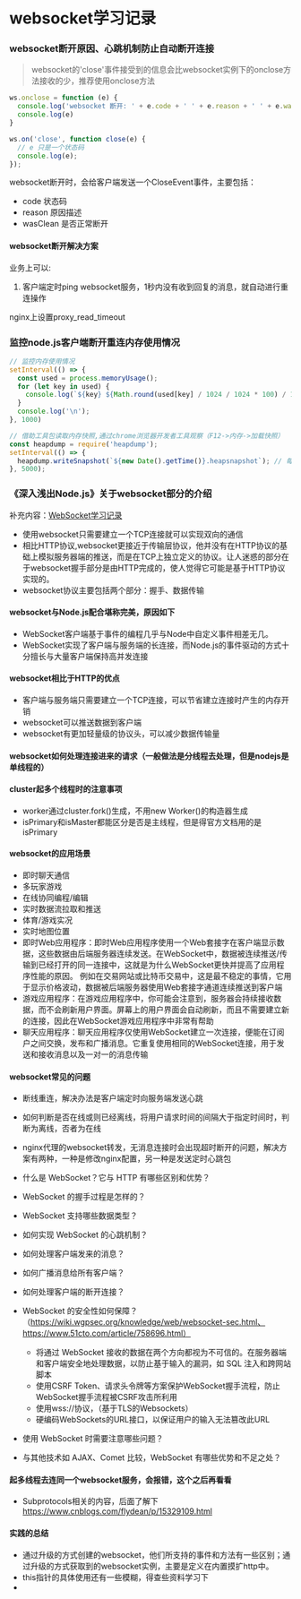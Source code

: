 # websocket学习记录

### websocket断开原因、心跳机制防止自动断开连接

> websocket的'close'事件接受到的信息会比websocket实例下的onclose方法接收的少，推荐使用onclose方法

```js
ws.onclose = function (e) {
  console.log('websocket 断开: ' + e.code + ' ' + e.reason + ' ' + e.wasClean)
  console.log(e)
}

ws.on('close', function close(e) {
  // e 只是一个状态码
  console.log(e);
});
```

websocket断开时，会给客户端发送一个CloseEvent事件，主要包括：

- code 状态码
- reason 原因描述
- wasClean 是否正常断开

#### websocket断开解决方案

业务上可以:

1. 客户端定时ping websocket服务，1秒内没有收到回复的消息，就自动进行重连操作

nginx上设置proxy_read_timeout

### 监控node.js客户端断开重连内存使用情况

```javascript
// 监控内存使用情况
setInterval(() => {
  const used = process.memoryUsage();
  for (let key in used) {
    console.log(`${key} ${Math.round(used[key] / 1024 / 1024 * 100) / 100} MB`);
  }
  console.log('\n');
}, 1000)

// 借助工具包读取内存快照,通过chrome浏览器开发者工具观察（F12->内存->加载快照）
const heapdump = require('heapdump');
setInterval(() => {
  heapdump.writeSnapshot(`${new Date().getTime()}.heapsnapshot`); // 每隔5s记录内存的堆快照
}, 5000);
```

### 《深入浅出Node.js》关于websocket部分的介绍

补充内容：[WebSocket学习记录](https://github.com/JamieRuner/blog/blob/main/articles/nodejs/websocket.md)

- 使用websocket只需要建立一个TCP连接就可以实现双向的通信
- 相比HTTP协议,websocket更接近于传输层协议，他并没有在HTTP协议的基础上模拟服务器端的推送，而是在TCP上独立定义的协议。让人迷惑的部分在于websocket握手部分是由HTTP完成的，使人觉得它可能是基于HTTP协议实现的。
- websocket协议主要包括两个部分：握手、数据传输




#### websocket与Node.js配合堪称完美，原因如下

- WebSocket客户端基于事件的编程几乎与Node中自定义事件相差无几。
- WebSocket实现了客户端与服务端的长连接，而Node.js的事件驱动的方式十分擅长与大量客户端保持高并发连接

#### websocket相比于HTTP的优点

- 客户端与服务端只需要建立一个TCP连接，可以节省建立连接时产生的内存开销
- websocket可以推送数据到客户端
- websocket有更加轻量级的协议头，可以减少数据传输量

#### websocket如何处理连接进来的请求（一般做法是分线程去处理，但是nodejs是单线程的）


#### cluster起多个线程时的注意事项

- worker通过cluster.fork()生成，不用new Worker()的构造器生成
- isPrimary和isMaster都能区分是否是主线程，但是得官方文档用的是isPrimary

#### websocket的应用场景

- 即时聊天通信
- 多玩家游戏
- 在线协同编程/编辑
- 实时数据流拉取和推送
- 体育/游戏实况
- 实时地图位置
- 即时Web应用程序：即时Web应用程序使用一个Web套接字在客户端显示数据，这些数据由后端服务器连续发送。在WebSocket中，数据被连续推送/传输到已经打开的同一连接中，这就是为什么WebSocket更快并提高了应用程序性能的原因。 例如在交易网站或比特币交易中，这是最不稳定的事情，它用于显示价格波动，数据被后端服务器使用Web套接字通道连续推送到客户端
- 游戏应用程序：在游戏应用程序中，你可能会注意到，服务器会持续接收数据，而不会刷新用户界面。屏幕上的用户界面会自动刷新，而且不需要建立新的连接，因此在WebSocket游戏应用程序中非常有帮助
- 聊天应用程序：聊天应用程序仅使用WebSocket建立一次连接，便能在订阅户之间交换，发布和广播消息。它重复使用相同的WebSocket连接，用于发送和接收消息以及一对一的消息传输

#### websocket常见的问题

- 断线重连，解决办法是客户端定时向服务端发送心跳
- 如何判断是否在线或则已经离线，将用户请求时间的间隔大于指定时间时，判断为离线，否者为在线
- nginx代理的websocket转发，无消息连接时会出现超时断开的问题，解决方案有两种，一种是修改nginx配置，另一种是发送定时心跳包

- 什么是 WebSocket？它与 HTTP 有哪些区别和优势？
- WebSocket 的握手过程是怎样的？
- WebSocket 支持哪些数据类型？
- 如何实现 WebSocket 的心跳机制？
- 如何处理客户端发来的消息？
- 如何广播消息给所有客户端？
- 如何处理客户端的断开连接？
- WebSocket 的安全性如何保障？
（https://wiki.wgpsec.org/knowledge/web/websocket-sec.html、https://www.51cto.com/article/758696.html）
  - 将通过 WebSocket 接收的数据在两个方向都视为不可信的。在服务器端和客户端安全地处理数据，以防止基于输入的漏洞，如 SQL 注入和跨网站脚本
  - 使用CSRF Token、请求头令牌等方案保护WebSocket握手流程，防止WebSocket握手流程被CSRF攻击所利用
  - 使用wss://协议，（基于TLS的Websockets）
  - 硬编码WebSockets的URL接口，以保证用户的输入无法篡改此URL
- 使用 WebSocket 时需要注意哪些问题？
- 与其他技术如 AJAX、Comet 比较，WebSocket 有哪些优势和不足之处？



#### 起多线程去连同一个websocket服务，会报错，这个之后再看看

- Subprotocols相关的内容，后面了解下
https://www.cnblogs.com/flydean/p/15329109.html

#### 实践的总结

- 通过升级的方式创建的websocket，他们所支持的事件和方法有一些区别；通过升级的方式获取到的websocket实例，主要是定义在内置摸扩http中。
- this指针的具体使用还有一些模糊，得查些资料学习下
-

